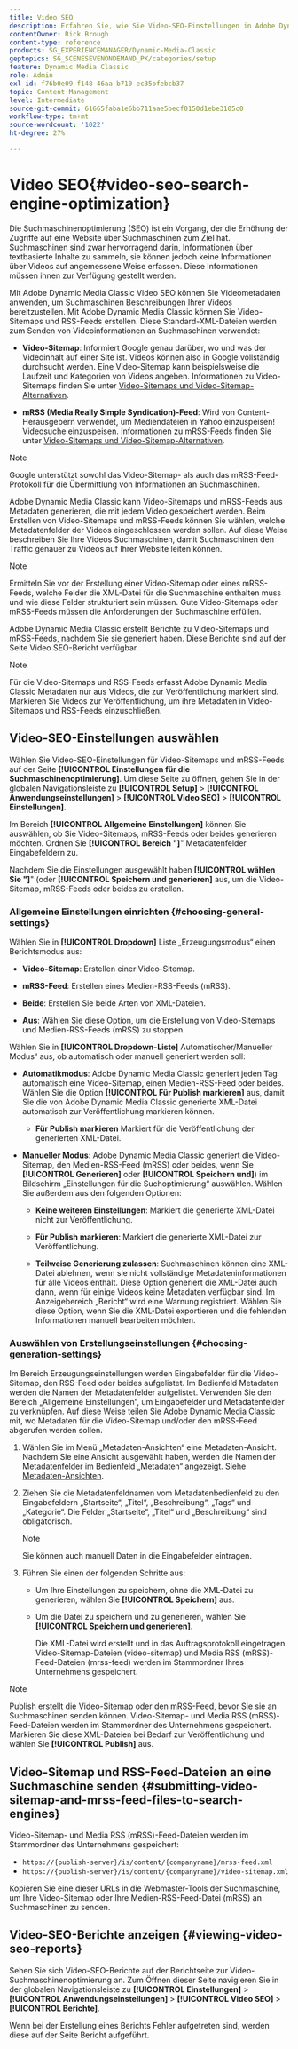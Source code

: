 ```yaml
---
title: Video SEO
description: Erfahren Sie, wie Sie Video-SEO-Einstellungen in Adobe Dynamic Media Classic konfigurieren.
contentOwner: Rick Brough
content-type: reference
products: SG_EXPERIENCEMANAGER/Dynamic-Media-Classic
geptopics: SG_SCENESEVENONDEMAND_PK/categories/setup
feature: Dynamic Media Classic
role: Admin
exl-id: f76b0e09-f148-46aa-b710-ec35bfebcb37
topic: Content Management
level: Intermediate
source-git-commit: 61665faba1e6bb711aae5becf0150d1ebe3105c0
workflow-type: tm+mt
source-wordcount: '1022'
ht-degree: 27%

---
```


# Video SEO{#video-seo-search-engine-optimization}

Die Suchmaschinenoptimierung (SEO) ist ein Vorgang, der die Erhöhung der Zugriffe auf eine Website über Suchmaschinen zum Ziel hat. Suchmaschinen sind zwar hervorragend darin, Informationen über textbasierte Inhalte zu sammeln, sie können jedoch keine Informationen über Videos auf angemessene Weise erfassen. Diese Informationen müssen ihnen zur Verfügung gestellt werden.

Mit Adobe Dynamic Media Classic Video SEO können Sie Videometadaten anwenden, um Suchmaschinen Beschreibungen Ihrer Videos bereitzustellen. Mit Adobe Dynamic Media Classic können Sie Video-Sitemaps und RSS-Feeds erstellen. Diese Standard-XML-Dateien werden zum Senden von Videoinformationen an Suchmaschinen verwendet:

* **Video-Sitemap**: Informiert Google genau darüber, wo und was der Videoinhalt auf einer Site ist. Videos können also in Google vollständig durchsucht werden. Eine Video-Sitemap kann beispielsweise die Laufzeit und Kategorien von Videos angeben. Informationen zu Video-Sitemaps finden Sie unter [Video-Sitemaps und Video-Sitemap-Alternativen](https://developers.google.com/search/docs/crawling-indexing/sitemaps/video-sitemaps?visit_id=637558394348624754-567115452&amp;rd=1).

* **mRSS (Media Really Simple Syndication)-Feed**: Wird von Content-Herausgebern verwendet, um Mediendateien in Yahoo einzuspeisen! Videosuche einzuspeisen. Informationen zu mRSS-Feeds finden Sie unter [Video-Sitemaps und Video-Sitemap-Alternativen](https://developers.google.com/search/docs/crawling-indexing/sitemaps/video-sitemaps?visit_id=637558394348624754-567115452&amp;rd=1).

>[!NOTE]
>
>Google unterstützt sowohl das Video-Sitemap- als auch das mRSS-Feed-Protokoll für die Übermittlung von Informationen an Suchmaschinen.

Adobe Dynamic Media Classic kann Video-Sitemaps und mRSS-Feeds aus Metadaten generieren, die mit jedem Video gespeichert werden. Beim Erstellen von Video-Sitemaps und mRSS-Feeds können Sie wählen, welche Metadatenfelder der Videos eingeschlossen werden sollen. Auf diese Weise beschreiben Sie Ihre Videos Suchmaschinen, damit Suchmaschinen den Traffic genauer zu Videos auf Ihrer Website leiten können.

>[!NOTE]
>
>Ermitteln Sie vor der Erstellung einer Video-Sitemap oder eines mRSS-Feeds, welche Felder die XML-Datei für die Suchmaschine enthalten muss und wie diese Felder strukturiert sein müssen. Gute Video-Sitemaps oder mRSS-Feeds müssen die Anforderungen der Suchmaschine erfüllen.

Adobe Dynamic Media Classic erstellt Berichte zu Video-Sitemaps und mRSS-Feeds, nachdem Sie sie generiert haben. Diese Berichte sind auf der Seite Video SEO-Bericht verfügbar.

>[!NOTE]
>
>Für die Video-Sitemaps und RSS-Feeds erfasst Adobe Dynamic Media Classic Metadaten nur aus Videos, die zur Veröffentlichung markiert sind. Markieren Sie Videos zur Veröffentlichung, um ihre Metadaten in Video-Sitemaps und RSS-Feeds einzuschließen.

## Video-SEO-Einstellungen auswählen

Wählen Sie Video-SEO-Einstellungen für Video-Sitemaps und mRSS-Feeds auf der Seite **[!UICONTROL Einstellungen für die Suchmaschinenoptimierung]**. Um diese Seite zu öffnen, gehen Sie in der globalen Navigationsleiste zu **[!UICONTROL Setup]** > **[!UICONTROL Anwendungseinstellungen]** > **[!UICONTROL Video SEO]** > **[!UICONTROL Einstellungen]**.

Im Bereich **[!UICONTROL Allgemeine Einstellungen]** können Sie auswählen, ob Sie Video-Sitemaps, mRSS-Feeds oder beides generieren möchten. Ordnen Sie **[!UICONTROL Bereich &quot;]**&quot; Metadatenfelder Eingabefeldern zu.

Nachdem Sie die Einstellungen ausgewählt haben **[!UICONTROL wählen Sie &quot;]**&quot; (oder **[!UICONTROL Speichern und generieren]** aus, um die Video-Sitemap, mRSS-Feeds oder beides zu erstellen.

### Allgemeine Einstellungen einrichten {#choosing-general-settings}

Wählen Sie in **[!UICONTROL Dropdown]** Liste „Erzeugungsmodus“ einen Berichtsmodus aus:

* **Video-Sitemap**: Erstellen einer Video-Sitemap.

* **mRSS-Feed**: Erstellen eines Medien-RSS-Feeds (mRSS).

* **Beide**: Erstellen Sie beide Arten von XML-Dateien.

* **Aus**: Wählen Sie diese Option, um die Erstellung von Video-Sitemaps und Medien-RSS-Feeds (mRSS) zu stoppen.

Wählen Sie in **[!UICONTROL Dropdown-Liste]** Automatischer/Manueller Modus“ aus, ob automatisch oder manuell generiert werden soll:

* **Automatikmodus**: Adobe Dynamic Media Classic generiert jeden Tag automatisch eine Video-Sitemap, einen Medien-RSS-Feed oder beides. Wählen Sie die Option **[!UICONTROL Für Publish markieren]** aus, damit Sie die von Adobe Dynamic Media Classic generierte XML-Datei automatisch zur Veröffentlichung markieren können.

   * **Für Publish markieren** Markiert für die Veröffentlichung der generierten XML-Datei.

* **Manueller Modus**: Adobe Dynamic Media Classic generiert die Video-Sitemap, den Medien-RSS-Feed (mRSS) oder beides, wenn Sie **[!UICONTROL Generieren]** oder **[!UICONTROL Speichern und]**) im Bildschirm „Einstellungen für die Suchoptimierung“ auswählen. Wählen Sie außerdem aus den folgenden Optionen:

   * **Keine weiteren Einstellungen**: Markiert die generierte XML-Datei nicht zur Veröffentlichung.

   * **Für Publish markieren**: Markiert die generierte XML-Datei zur Veröffentlichung.

   * **Teilweise Generierung zulassen**: Suchmaschinen können eine XML-Datei ablehnen, wenn sie nicht vollständige Metadateninformationen für alle Videos enthält. Diese Option generiert die XML-Datei auch dann, wenn für einige Videos keine Metadaten verfügbar sind. Im Anzeigebereich „Bericht“ wird eine Warnung registriert. Wählen Sie diese Option, wenn Sie die XML-Datei exportieren und die fehlenden Informationen manuell bearbeiten möchten.

### Auswählen von Erstellungseinstellungen {#choosing-generation-settings}

Im Bereich Erzeugungseinstellungen werden Eingabefelder für die Video-Sitemap, den RSS-Feed oder beides aufgelistet. Im Bedienfeld Metadaten werden die Namen der Metadatenfelder aufgelistet. Verwenden Sie den Bereich „Allgemeine Einstellungen“, um Eingabefelder und Metadatenfelder zu verknüpfen. Auf diese Weise teilen Sie Adobe Dynamic Media Classic mit, wo Metadaten für die Video-Sitemap und/oder den mRSS-Feed abgerufen werden sollen.

1. Wählen Sie im Menü „Metadaten-Ansichten“ eine Metadaten-Ansicht. Nachdem Sie eine Ansicht ausgewählt haben, werden die Namen der Metadatenfelder im Bedienfeld „Metadaten“ angezeigt.
Siehe [Metadaten-Ansichten](application-setup.md#metadata_views).
1. Ziehen Sie die Metadatenfeldnamen vom Metadatenbedienfeld zu den Eingabefeldern „Startseite“, „Titel“, „Beschreibung“, „Tags“ und „Kategorie“. Die Felder „Startseite“, „Titel“ und „Beschreibung“ sind obligatorisch.

   >[!NOTE]
   >
   >Sie können auch manuell Daten in die Eingabefelder eintragen.

1. Führen Sie einen der folgenden Schritte aus:

   * Um Ihre Einstellungen zu speichern, ohne die XML-Datei zu generieren, wählen Sie **[!UICONTROL Speichern]** aus.
   * Um die Datei zu speichern und zu generieren, wählen Sie **[!UICONTROL Speichern und generieren]**.

     Die XML-Datei wird erstellt und in das Auftragsprotokoll eingetragen. Video-Sitemap-Dateien (video-sitemap) und Media RSS (mRSS)-Feed-Dateien (mrss-feed) werden im Stammordner Ihres Unternehmens gespeichert.

>[!NOTE]
>
>Publish erstellt die Video-Sitemap oder den mRSS-Feed, bevor Sie sie an Suchmaschinen senden können. Video-Sitemap- und Media RSS (mRSS)-Feed-Dateien werden im Stammordner des Unternehmens gespeichert. Markieren Sie diese XML-Dateien bei Bedarf zur Veröffentlichung und wählen Sie **[!UICONTROL Publish]** aus.

## Video-Sitemap und RSS-Feed-Dateien an eine Suchmaschine senden {#submitting-video-sitemap-and-mrss-feed-files-to-search-engines}

Video-Sitemap- und Media RSS (mRSS)-Feed-Dateien werden im Stammordner des Unternehmens gespeichert:

* `https://{publish-server}/is/content/{companyname}/mrss-feed.xml`
* `https://{publish-server}/is/content/{companyname}/video-sitemap.xml`

Kopieren Sie eine dieser URLs in die Webmaster-Tools der Suchmaschine, um Ihre Video-Sitemap oder Ihre Medien-RSS-Feed-Datei (mRSS) an Suchmaschinen zu senden.

## Video-SEO-Berichte anzeigen {#viewing-video-seo-reports}

Sehen Sie sich Video-SEO-Berichte auf der Berichtseite zur Video-Suchmaschinenoptimierung an. Zum Öffnen dieser Seite navigieren Sie in der globalen Navigationsleiste zu **[!UICONTROL Einstellungen]** > **[!UICONTROL Anwendungseinstellungen]** > **[!UICONTROL Video SEO]** > **[!UICONTROL Berichte]**.

Wenn bei der Erstellung eines Berichts Fehler aufgetreten sind, werden diese auf der Seite Bericht aufgeführt.
